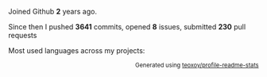 Joined Github **2** years ago.

Since then I pushed **3641** commits, opened **8** issues, submitted **230** pull requests

Most used languages across my projects:


<p align="right"><sub>Generated using <a href="https://github.com/marketplace/actions/profile-readme-stats">teoxoy/profile-readme-stats</a></sub></p>
